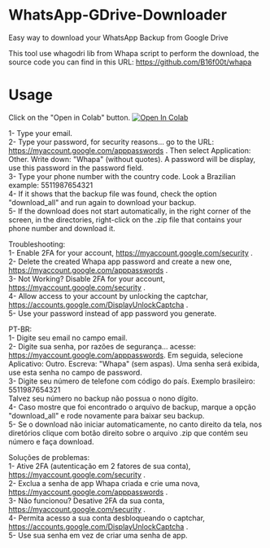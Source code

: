 # WhatsApp-GDrive-Downloader
Easy way to download your WhatsApp Backup from Google Drive

This tool use whagodri lib from Whapa script to perform the download, the source code you can find in this URL: https://github.com/B16f00t/whapa

# Usage
Click on the "Open in Colab" button.
<a href="https://colab.research.google.com/github/limontec/WhatsApp-GDrive-Downloader/blob/master/WGDD.ipynb" target="_parent\"><img src="https://colab.research.google.com/assets/colab-badge.svg" alt="Open In Colab"/></a>

1- Type your email.<br />
2- Type your password, for security reasons... go to the URL: https://myaccount.google.com/apppasswords . Then select Application: Other. Write down: "Whapa" (without quotes). A password will be display, use this password in the password field.<br />
3- Type your phone number with the country code. Look a Brazilian example: 5511987654321  
4- If it shows that the backup file was found, check the option "download_all" and run again to download your backup.  
5- If the download does not start automatically, in the right corner of the screen, in the directories, right-click on the .zip file that contains your phone number and download it.

Troubleshooting: <br />
1- Enable 2FA for your account, https://myaccount.google.com/security .<br />
2- Delete the created Whapa app password and create a new one, https://myaccount.google.com/apppasswords .<br />
3- Not Working? Disable 2FA for your account, https://myaccount.google.com/security .<br />
4- Allow access to your account by unlocking the captchar, https://accounts.google.com/DisplayUnlockCaptcha .<br />
5- Use your password instead of app password you generate.

PT-BR:<br />
1- Digite seu email no campo email.<br />
2- Digite sua senha, por razões de segurança... acesse: https://myaccount.google.com/apppasswords. Em seguida, selecione Aplicativo: Outro. Escreva: "Whapa" (sem aspas). Uma senha será exibida, use esta senha no campo de password.<br />
3- Digite seu número de telefone com código do país. Exemplo brasileiro: 5511987654321<br />
Talvez seu número no backup não possua o nono dígito.  
4- Caso mostre que foi encontrado o arquivo de backup, marque a opção "download_all" e rode novamente para baixar seu backup.  
5- Se o download não iniciar automaticamente, no canto direito da tela, nos diretórios clique com botão direito sobre o arquivo .zip que contém seu número e faça download.

Soluções de problemas:<br />
1- Ative 2FA (autenticação em 2 fatores de sua conta), https://myaccount.google.com/security .<br />
2- Exclua a senha de app Whapa criada e crie uma nova, https://myaccount.google.com/apppasswords .<br />
3- Não funcionou? Desative 2FA da sua conta, https://myaccount.google.com/security .<br />
4- Permita acesso a sua conta desbloqueando o captchar, https://accounts.google.com/DisplayUnlockCaptcha .<br />
5- Use sua senha em vez de criar uma senha de app.
